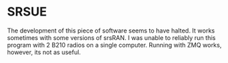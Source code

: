 # SRSUE
The development of this piece of software seems to have halted. It works sometimes with some versions of srsRAN. I was unable to reliably run this program with 2 B210 radios on a single computer. Running with ZMQ works, however, its not as useful.
